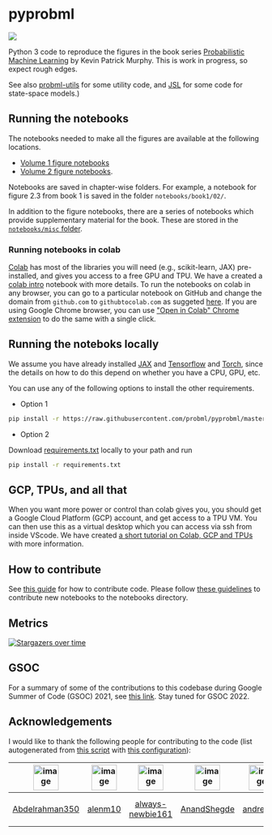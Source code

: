 # pyprobml

<img src="https://img.shields.io/github/stars/probml/pyprobml?style=social">


Python 3 code to reproduce the figures in the book series [Probabilistic Machine Learning](https://probml.github.io/pml-book/) by Kevin Patrick Murphy.
This is work in progress, so expect rough edges.

See also [probml-utils](https://github.com/probml/probml-utils) for some utility code,
and  [JSL](https://github.com/probml/JSL) for some code for state-space models.) 

## Running the notebooks

The notebooks needed to make all the figures are available at the following locations.

* [Volume 1 figure notebooks](https://github.com/probml/pyprobml/tree/master/notebooks/book1)
* [Volume 2 figure notebooks](https://github.com/probml/pyprobml/tree/master/notebooks/book2). 

Notebooks are saved in chapter-wise folders. For example, a notebook for figure 2.3 from book 1 is saved in the folder `notebooks/book1/02/`.

In addition to the figure notebooks, there are a series of notebooks which provide supplementary material for the book. These are stored in the [`notebooks/misc` folder](https://github.com/probml/pyprobml/tree/master/notebooks/misc).

### Running notebooks in colab

[Colab](https://colab.research.google.com/notebooks/intro.ipynb) has most of the libraries you will need (e.g., scikit-learn,  JAX) pre-installed, and gives you access to a free GPU and TPU. We have a created a 
[colab intro](https://colab.research.google.com/github/probml/pyprobml/blob/master/notebooks/misc/colab_intro.ipynb)
notebook with more details. To run the notebooks on colab in any browser, you can go to a particular notebook on GitHub and change the domain from `github.com` to `githubtocolab.com` as suggeted [here](https://stackoverflow.com/a/67344477/13330701). If you are using Google Chrome browser, you can use ["Open in Colab" Chrome extension](https://chrome.google.com/webstore/detail/open-in-colab/iogfkhleblhcpcekbiedikdehleodpjo) to do the same with a single click.

## Running the noteboks locally 

We assume you have already installed [JAX](https://github.com/google/jax#installation) and
[Tensorflow](https://www.tensorflow.org/install) and [Torch](https://pytorch.org/),
since the details on how to do this depend on whether you have a CPU, GPU, etc.

You can use any of the following options to install the other requirements.

* Option 1

```bash
pip install -r https://raw.githubusercontent.com/probml/pyprobml/master/requirements.txt
```

* Option 2

Download [requirements.txt](https://github.com/probml/pyprobml/blob/master/requirements.txt) locally to your path and run

```bash
pip install -r requirements.txt
```

## GCP, TPUs, and all that

When you want more power or control than colab gives you, you should get a Google Cloud Platform (GCP) account, and get access to a TPU VM. You can then use this as a virtual desktop which you can access via ssh from inside VScode. We have created [a short tutorial on Colab, GCP and TPUs](https://github.com/probml/pyprobml/blob/master/tutorials/colab_gcp_tpu_tutorial.md) with more information.


## How to contribute

See [this guide](https://github.com/probml/pyprobml/blob/master/CONTRIBUTING.md) for how to contribute code. Please follow [these guidelines](https://github.com/probml/pyprobml/blob/master/notebooks/README.md) to contribute new notebooks to the notebooks directory.


## Metrics

[![Stargazers over time](https://starchart.cc/probml/pyprobml.svg)](https://starchart.cc/probml/pyprobml)

## GSOC 

For a summary of some of the contributions to this codebase during Google Summer of Code (GSOC) 2021,
see [this link](https://probml.github.io/pml-book/gsoc2021.html).
Stay tuned for GSOC 2022.





<h2><a id="acknowledgements"></a>Acknowledgements</h2>

I would like to thank the following people for contributing to the code
(list autogenerated from [this script](https://github.com/patel-zeel/pyprobml/blob/contributors/internal/contributors/contributors.py) with [this configuration](https://github.com/patel-zeel/pyprobml/blob/contributors/internal/contributors/contributors.toml)):

|  <img width="50" alt="image" src="https://github.com/Abdelrahman350.png"> | <img width="50" alt="image" src="https://github.com/alenm10.png"> | <img width="50" alt="image" src="https://github.com/always-newbie161.png"> | <img width="50" alt="image" src="https://github.com/AnandShegde.png"> | <img width="50" alt="image" src="https://github.com/andrewnc.png"> | <img width="50" alt="image" src="https://github.com/animesh-007.png"> | <img width="50" alt="image" src="https://github.com/AnkitaKumariJain14.png"> | <img width="50" alt="image" src="https://github.com/ashishpapanai.png"> | <img width="50" alt="image" src="https://github.com/Drishttii.png"> | <img width="50" alt="image" src="https://github.com/Duane321.png"> | <img width="50" alt="image" src="https://github.com/firatoncel.png"> | <img width="50" alt="image" src="https://github.com/Garvit9000c.png"> | <img width="50" alt="image" src="https://github.com/gerdm.png"> | <img width="50" alt="image" src="https://github.com/jdf22.png"> | <img width="50" alt="image" src="https://github.com/karalleyna.png"> | <img width="50" alt="image" src="https://github.com/karm-patel.png"> | <img width="50" alt="image" src="https://github.com/khanshehjad.png"> | <img width="50" alt="image" src="https://github.com/kzymgch.png"> | <img width="50" alt="image" src="https://github.com/mjsML.png"> | <img width="50" alt="image" src="https://github.com/murphyk.png"> | <img width="50" alt="image" src="https://github.com/nalzok.png"> | <img width="50" alt="image" src="https://github.com/nappaillav.png"> | <img width="50" alt="image" src="https://github.com/Neoanarika.png"> | <img width="50" alt="image" src="https://github.com/Nirzu97.png"> | <img width="50" alt="image" src="https://github.com/nitish1295.png"> | <img width="50" alt="image" src="https://github.com/nouranali.png"> | <img width="50" alt="image" src="https://github.com/patel-zeel.png"> | <img width="50" alt="image" src="https://github.com/patrickmineault.png"> | <img width="50" alt="image" src="https://github.com/raymondyeh07.png"> | <img width="50" alt="image" src="https://github.com/rohit-khoiwal-30.png"> | <img width="50" alt="image" src="https://github.com/shivaditya-meduri.png"> | <img width="50" alt="image" src="https://github.com/shobro.png"> | <img width="50" alt="image" src="https://github.com/susnato.png"> | <img width="50" alt="image" src="https://github.com/thvasilo.png"> |
| :------------------------------------------------------------------------:|:-----------------------------------------------------------------:|:--------------------------------------------------------------------------:|:---------------------------------------------------------------------:|:------------------------------------------------------------------:|:---------------------------------------------------------------------:|:----------------------------------------------------------------------------:|:-----------------------------------------------------------------------:|:-------------------------------------------------------------------:|:------------------------------------------------------------------:|:--------------------------------------------------------------------:|:---------------------------------------------------------------------:|:---------------------------------------------------------------:|:---------------------------------------------------------------:|:--------------------------------------------------------------------:|:--------------------------------------------------------------------:|:---------------------------------------------------------------------:|:-----------------------------------------------------------------:|:---------------------------------------------------------------:|:-----------------------------------------------------------------:|:----------------------------------------------------------------:|:--------------------------------------------------------------------:|:--------------------------------------------------------------------:|:-----------------------------------------------------------------:|:--------------------------------------------------------------------:|:-------------------------------------------------------------------:|:--------------------------------------------------------------------:|:-------------------------------------------------------------------------:|:----------------------------------------------------------------------:|:--------------------------------------------------------------------------:|:---------------------------------------------------------------------------:|:----------------------------------------------------------------:|:-----------------------------------------------------------------:|:------------------------------------------------------------------:|
|  [Abdelrahman350](https://github.com/Abdelrahman350)                      | [alenm10](https://github.com/alenm10)                             | [always-newbie161](https://github.com/always-newbie161)                    | [AnandShegde](https://github.com/AnandShegde)                         | [andrewnc](https://github.com/andrewnc)                            | [animesh-007](https://github.com/animesh-007)                         | [AnkitaKumariJain14](https://github.com/AnkitaKumariJain14)                  | [ashishpapanai](https://github.com/ashishpapanai)                       | [Drishttii](https://github.com/Drishttii)                           | [Duane321](https://github.com/Duane321)                            | [firatoncel](https://github.com/firatoncel)                          | [Garvit9000c](https://github.com/Garvit9000c)                         | [gerdm](https://github.com/gerdm)                               | [jdf22](https://github.com/jdf22)                               | [karalleyna](https://github.com/karalleyna)                          | [karm-patel](https://github.com/karm-patel)                          | [khanshehjad](https://github.com/khanshehjad)                         | [kzymgch](https://github.com/kzymgch)                             | [mjsML](https://github.com/mjsML)                               | [murphyk](https://github.com/murphyk)                             | [nalzok](https://github.com/nalzok)                              | [nappaillav](https://github.com/nappaillav)                          | [Neoanarika](https://github.com/Neoanarika)                          | [Nirzu97](https://github.com/Nirzu97)                             | [nitish1295](https://github.com/nitish1295)                          | [nouranali](https://github.com/nouranali)                           | [patel-zeel](https://github.com/patel-zeel)                          | [patrickmineault](https://github.com/patrickmineault)                     | [raymondyeh07](https://github.com/raymondyeh07)                        | [rohit-khoiwal-30](https://github.com/rohit-khoiwal-30)                    | [shivaditya-meduri](https://github.com/shivaditya-meduri)                   | [shobro](https://github.com/shobro)                              | [susnato](https://github.com/susnato)                             | [thvasilo](https://github.com/thvasilo)                            |